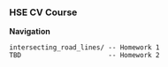 ### HSE CV Course

**Navigation**
```
intersecting_road_lines/ -- Homework 1
TBD                      -- Homework 2
```